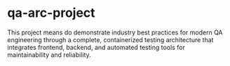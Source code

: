 # qa-arc-project
This project means do demonstrate industry best practices for modern QA engineering through a complete, containerized testing architecture that integrates frontend, backend, and automated testing tools for maintainability and reliability.
